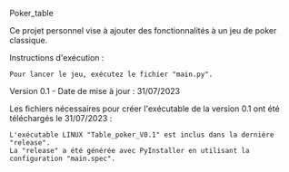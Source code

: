 Poker_table

Ce projet personnel vise à ajouter des fonctionnalités à un jeu de poker classique.

Instructions d'exécution :

    Pour lancer le jeu, exécutez le fichier "main.py".

Version 0.1 - Date de mise à jour : 31/07/2023

Les fichiers nécessaires pour créer l'exécutable de la version 0.1 ont été téléchargés le 31/07/2023 :

    L'exécutable LINUX "Table_poker_V0.1" est inclus dans la dernière "release".
    La "release" a été générée avec PyInstaller en utilisant la configuration "main.spec".
